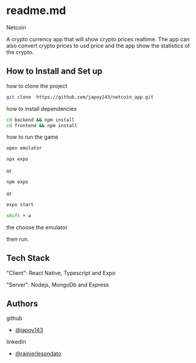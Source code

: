 
# readme.md
Netcoin

A crypto currency app that will show crypto prices realtime. The app can also convert crypto prices to usd price and the app show the statistics of the crypto.


## How to Install and Set up

how to clone the project

```bash
git clone  https://github.com/japoy143/netcoin_app.git
```

how to install dependencies
```bash
cd backend && npm install
cd frontend && npm install
```

how to run the game

```bash
open emulator
```

```bash
npx expo
```

or

```bash
npm expo
```

or 

```bash
expo start
```


```bash
shift + a 
```

the choose the emulator 

then run.

## Tech Stack

"Client": React Native, Typescript and Expo

"Server": Nodejs, MongoDb and Express


## Authors

github
- [@japoy143](https://github.com/japoy143)

linkedIn

- [@rainierlesondato](https://www.linkedin.com/in/rainierlesondato/)


